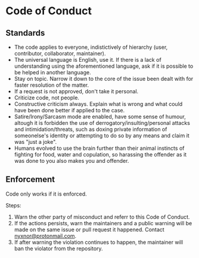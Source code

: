 # Code of Conduct

## Standards

* The code applies to everyone, indistictively of hierarchy (user, contributor, collaborator, maintainer).
* The universal language is English, use it. If there is a lack of understanding using the aforementioned language, ask if it is possible to be helped in another language.
* Stay on topic. Narrow it down to the core of the issue been dealt with for faster resolution of the matter.
* If a request is not approved, don't take it personal.
* Criticize code, not people.
* Constructive criticism always. Explain what is wrong and what could have been done better if applied to the case.
* Satire/Irony/Sarcasm mode are enabled, have some sense of humour, altough it is forbidden the use of derrogatory/insulting/personal attacks and intimidation/threats, such as doxing private information of someonelse's identity or attempting to do so by any means and claim it was "just a joke".
* Humans evolved to use the brain further than their animal instincts of fighting for food, water and copulation, so harassing the offender as it was done to you also makes you and offender.

## Enforcement

Code only works if it is enforced.

Steps:
1. Warn the other party of misconduct and referr to this Code of Conduct.
1. If the actions persists, warn the maintainers and a public warning will be made on the same issue or pull request it happened. Contact nyxnor@protonmail.com.
1. If after warning the violation continues to happen, the maintainer will ban the violator from the repository.
